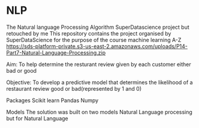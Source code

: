 # NLP
The Natural language Processing Algorithm
SuperDatascience project but retouched by me
This repository contains the project organised by SuperDataScience for the purpose of the course machine learning A-Z  https://sds-platform-private.s3-us-east-2.amazonaws.com/uploads/P14-Part7-Natural-Language-Processing.zip

Aim:
To help determine the resturant review given by each customer either bad or good

Objective:
To develop a predictive model that determines the likelihood of a restaurant review good or bad(represented by 1 and 0)

Packages
Scikit learn Pandas Numpy 

Models
The solution was built on two models Natural Language processing but for Natural Language

